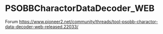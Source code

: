 # PSOBBCharactorDataDecoder_WEB
Forum
https://www.pioneer2.net/community/threads/tool-psobb-charactor-data-decoder-web-released.22033/
